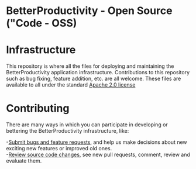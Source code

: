 # BetterProductivity - Open Source ("Code - OSS)

# Infrastructure

This repository is where all the files for deploying and maintaining the BetterProductivity application infrastructure. 
Contributions to this repository such as bug fixing, feature addition, etc. are all welcome. These files are available 
to all under the standard [Apache 2.0 license](./LICENSE.txt)

# Contributing

There are many ways in which you can participate in developing or bettering the BetterProductivity infrastructure, like:

-[Submit bugs and feature requests](https://github.com/ErdiSyla/BetterProductivity_Infrastructure/issues), and help us make decisions about new exciting 
new features or improved old ones.<br>
-[Review source code changes](https://github.com/ErdiSyla/BetterProductivity_Infrastructure/pulls), see new pull requests, comment, review and evaluate them.
